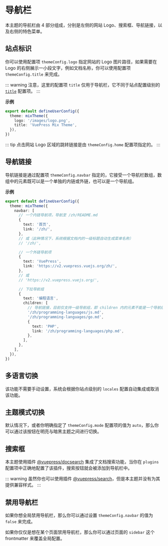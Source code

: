 # 导航栏

本主题的导航栏由 4 部分组成，分别是左侧的网站 Logo、搜索框、导航链接，以及右侧的特色菜单。

## 站点标识

你可以使用配置项 `themeConfig.logo` 指定网站的 Logo 图片路径，如果需要在 Logo 的右侧展示一小段文字，例如文档名称，你可以使用配置项 `themeConfig.title` 来完成。

::: warning
注意，这里的配置项 `title` 仅用于导航栏，它不同于站点配置级别的 [`title`](https://v2.vuepress.vuejs.org/zh/reference/config.html#title) 配置项。
:::

**示例**

```ts
export default defineUserConfig({
  theme: mixTheme({
    logo: '/images/logo.png',
    title: 'VuePress Mix Theme',
  }),
})
```

::: tip
点击网站 Logo 区域的跳转链接是由 `themeConfig.home` 配置项指定的。
:::

## 导航链接

导航链接是通过配置项 `themeConfig.navbar` 指定的，它接受一个导航栏数组，数组中的元素既可以是一个单独的内链或外链，也可以是一个导航组。

**示例**

```ts
export default defineUserConfig({
  theme: mixTheme({
    navbar: [
      // 一个内链导航项，导航至 /zh/README.md
      {
        text: '首页',
        link: '/zh/',
      },
      // 或（此种情况下，系统根据文档内的一级标题自动生成菜单名称）
      // '/zh/',

      // 一个外链导航项
      {
        text: 'VuePress',
        link: 'https://v2.vuepress.vuejs.org/zh/',
      },
      // 或
      // 'https://v2.vuepress.vuejs.org/',

      // 下拉导航组
      {
        text: '编程语言',
        children: [
          // 导航链接，目前仅支持一级导航组，即 children 内的元素不能是一个导航组
          '/zh/programming-languages/js.md',
          '/zh/programming-languages/go.md',
          {
            text: 'PHP',
            link: '/zh/programming-languages/php.md',
          },
        ],
      },
    ],
  }),
})
```

## 多语言切换

该功能不需要手动设置，系统会根据你站点级别的 `locales` 配置自动集成或取消该功能。

## 主题模式切换

默认情况下，或者你明确指定了 `themeConfig.mode` 配置项的值为 `auto`，那么你可以通过该按钮在明亮与暗黑主题之间进行切换。

## 搜索框

本主题使用插件 [@vuepress/docsearch](https://v2.vuepress.vuejs.org/zh/reference/plugin/docsearch.html) 集成了文档搜索功能，当你在 `plugins` 配置项中正确地配置了该插件，搜索按钮就会被添加到导航栏中。

::: warning
虽然你也可以使用插件 [@vuepress/search](https://v2.vuepress.vuejs.org/zh/reference/plugin/search.html)，但是本主题并没有为其提供兼容样式。
:::

## 禁用导航栏

如果你想全局禁用导航栏，那么你可以通过设置 `themeConfig.navbar` 的值为 `false` 来完成。

如果你仅仅是想在某个页面禁用导航栏，那么你可以通过页面的 `sidebar` 这个 frontmatter 来覆盖全局配置。
